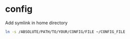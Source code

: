 # config

Add symlink in home directory

```sh
ln -s /ABSOLUTE/PATH/TO/YOUR/CONFIG/FILE ~/CONFIG_FILE
```
